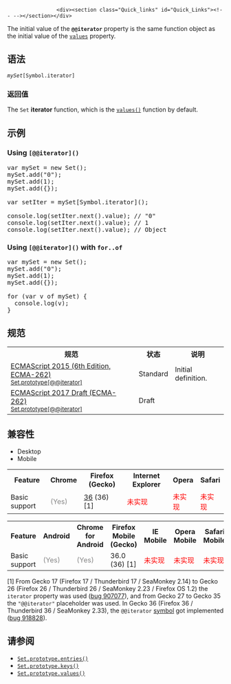
                
                  
                    <div><section class="Quick_links" id="Quick_Links"><!-- --></section></div>

<p>The initial value of the <code><strong>@@iterator</strong></code> property is the same function object as the initial value of the <a title="values()&#xA0;&#x65B9;&#x6CD5;&#x8FD4;&#x56DE;&#x4E00;&#x4E2A; Iterator &#xA0;&#x5BF9;&#x8C61;&#xFF0C;&#x8FD9;&#x4E2A;&#x5BF9;&#x8C61;&#x4EE5;&#x63D2;&#x5165;Set&#xA0;&#x5BF9;&#x8C61;&#x7684;&#x987A;&#x5E8F;&#x5305;&#x542B;&#x4E86;&#x539F; Set &#x5BF9;&#x8C61;&#x91CC;&#x7684;&#x6BCF;&#x4E2A;&#x5143;&#x7D20;&#x3002;" href="/zh-CN/docs/Web/JavaScript/Reference/Global_Objects/Set/values"><code>values</code></a> property.</p>

<h2 id="&#x8BED;&#x6CD5;">&#x8BED;&#x6CD5;</h2>

<pre class="syntaxbox"><code><em>mySet</em>[Symbol.iterator]</code></pre>

<h3 id="&#x8FD4;&#x56DE;&#x503C;">&#x8FD4;&#x56DE;&#x503C;</h3>

<p>The <code>Set</code> <strong>iterator</strong> function, which is the <a title="values()&#xA0;&#x65B9;&#x6CD5;&#x8FD4;&#x56DE;&#x4E00;&#x4E2A; Iterator &#xA0;&#x5BF9;&#x8C61;&#xFF0C;&#x8FD9;&#x4E2A;&#x5BF9;&#x8C61;&#x4EE5;&#x63D2;&#x5165;Set&#xA0;&#x5BF9;&#x8C61;&#x7684;&#x987A;&#x5E8F;&#x5305;&#x542B;&#x4E86;&#x539F; Set &#x5BF9;&#x8C61;&#x91CC;&#x7684;&#x6BCF;&#x4E2A;&#x5143;&#x7D20;&#x3002;" href="/zh-CN/docs/Web/JavaScript/Reference/Global_Objects/Set/values"><code>values()</code></a> function by default.</p>

<h2 id="&#x793A;&#x4F8B;">&#x793A;&#x4F8B;</h2>

<h3 id="Using_iterator()">Using <code>[@@iterator]()</code></h3>

<pre class="brush:js">var mySet = new Set();
mySet.add(&quot;0&quot;);
mySet.add(1);
mySet.add({});

var setIter = mySet[Symbol.iterator]();

console.log(setIter.next().value); // &quot;0&quot;
console.log(setIter.next().value); // 1
console.log(setIter.next().value); // Object
</pre>

<h3 id="Using_iterator()_with_for..of">Using <code>[@@iterator]()</code> with <code>for..of</code></h3>

<pre class="brush:js">var mySet = new Set();
mySet.add(&quot;0&quot;);
mySet.add(1);
mySet.add({});

for (var v of mySet) {
  console.log(v);
}
</pre>

<h2 id="&#x89C4;&#x8303;">&#x89C4;&#x8303;</h2>

<table class="standard-table">
 <tbody>
  <tr>
   <th scope="col">&#x89C4;&#x8303;</th>
   <th scope="col">&#x72B6;&#x6001;</th>
   <th scope="col">&#x8BF4;&#x660E;</th>
  </tr>
  <tr>
   <td><a lang="en" hreflang="en" href="http://www.ecma-international.org/ecma-262/6.0/#sec-set.prototype-@@iterator" class="external">ECMAScript 2015 (6th Edition, ECMA-262)<br><small lang="zh-CN">Set.prototype[@@iterator]</small></a></td>
   <td><span class="spec-Standard">Standard</span></td>
   <td>Initial definition.</td>
  </tr>
  <tr>
   <td><a lang="en" hreflang="en" href="https://tc39.github.io/ecma262/#sec-set.prototype-@@iterator" class="external">ECMAScript 2017 Draft (ECMA-262)<br><small lang="zh-CN">Set.prototype[@@iterator]</small></a></td>
   <td><span class="spec-Draft">Draft</span></td>
   <td>&#xA0;</td>
  </tr>
 </tbody>
</table>

<h2 id="&#x517C;&#x5BB9;&#x6027;">&#x517C;&#x5BB9;&#x6027;</h2>

<p></p><div class="htab"> 
    <a name="AutoCompatibilityTable" id="AutoCompatibilityTable"></a> 
    <ul> 
        <li class="selected"><a>Desktop</a></li> 
        <li><a>Mobile</a></li> 
    </ul> 
</div><p></p>

<div id="compat-desktop">
<table class="compat-table">
 <tbody>
  <tr>
   <th>Feature</th>
   <th>Chrome</th>
   <th>Firefox (Gecko)</th>
   <th>Internet Explorer</th>
   <th>Opera</th>
   <th>Safari</th>
  </tr>
  <tr>
   <td>Basic support</td>
   <td><span title="Please update this with the earliest version of support." style="color: #888;">(Yes)</span></td>
   <td><a title="Released on 2015-02-24." href="/en-US/Firefox/Releases/36">36</a> (36) [1]</td>
   <td><span style="color: #f00;">&#x672A;&#x5B9E;&#x73B0;</span></td>
   <td><span style="color: #f00;">&#x672A;&#x5B9E;&#x73B0;</span></td>
   <td><span style="color: #f00;">&#x672A;&#x5B9E;&#x73B0;</span></td>
  </tr>
 </tbody>
</table>
</div>

<div id="compat-mobile">
<table class="compat-table">
 <tbody>
  <tr>
   <th>Feature</th>
   <th>Android</th>
   <th>Chrome for Android</th>
   <th>Firefox Mobile (Gecko)</th>
   <th>IE Mobile</th>
   <th>Opera Mobile</th>
   <th>Safari Mobile</th>
  </tr>
  <tr>
   <td>Basic support</td>
   <td><span title="Please update this with the earliest version of support." style="color: #888;">(Yes)</span></td>
   <td><span title="Please update this with the earliest version of support." style="color: #888;">(Yes)</span></td>
   <td>36.0 (36) [1]</td>
   <td><span style="color: #f00;">&#x672A;&#x5B9E;&#x73B0;</span></td>
   <td><span style="color: #f00;">&#x672A;&#x5B9E;&#x73B0;</span></td>
   <td><span style="color: #f00;">&#x672A;&#x5B9E;&#x73B0;</span></td>
  </tr>
 </tbody>
</table>
</div>

<p>[1] From Gecko 17 (Firefox 17 / Thunderbird 17 / SeaMonkey 2.14) to Gecko 26 (Firefox 26 / Thunderbird 26 / SeaMonkey 2.23 / Firefox OS 1.2) the <code>iterator</code> property was used (<a href="https://bugzilla.mozilla.org/show_bug.cgi?id=907077" class="external">bug 907077</a>), and from Gecko 27 to Gecko 35 the <code>&quot;@@iterator&quot;</code> placeholder was used. In Gecko 36 (Firefox 36 / Thunderbird 36 / SeaMonkey 2.33), the <code>@@iterator</code> <a href="https://developer.mozilla.org/en-US/docs/Web/JavaScript/Reference/Global_Objects/Symbol">symbol</a> got implemented (<a href="https://bugzilla.mozilla.org/show_bug.cgi?id=918828" class="external">bug 918828</a>).</p>

<h2 id="&#x8BF7;&#x53C2;&#x9605;">&#x8BF7;&#x53C2;&#x9605;</h2>

<ul>
 <li><a title="entries() &#x65B9;&#x6CD5;&#x8FD4;&#x56DE;&#x4E00;&#x4E2A;&#x65B0;&#x7684; Iterator&#xA0;&#x5BF9;&#x8C61; &#xFF0C;&#x8FD9;&#x4E2A;&#x5BF9;&#x8C61;&#x7684;&#x5143;&#x7D20;&#x662F;&#x7C7B;&#x4F3C; [value, value] &#x5F62;&#x5F0F;&#x7684;&#x6570;&#x7EC4;&#xFF0C;value &#x662F;&#x96C6;&#x5408;&#x5BF9;&#x8C61;&#x4E2D;&#x7684;&#x6BCF;&#x4E2A;&#x5143;&#x7D20;&#xFF0C;Iterator &#x5BF9;&#x8C61;&#x5143;&#x7D20;&#x7684;&#x987A;&#x5E8F;&#x5373;&#x96C6;&#x5408;&#x5BF9;&#x8C61;&#x4E2D;&#x5143;&#x7D20;&#x63D2;&#x5165;&#x7684;&#x987A;&#x5E8F;&#x3002;&#x7531;&#x4E8E;&#x96C6;&#x5408;&#x5BF9;&#x8C61;&#x4E0D;&#x50CF; Map &#x5BF9;&#x8C61;&#x90A3;&#x6837;&#x62E5;&#x6709; key&#xFF0C;&#x7136;&#x800C;&#xFF0C;&#x4E3A;&#x4E86;&#x4E0E; Map &#x5BF9;&#x8C61;&#x7684; API &#x5F62;&#x5F0F;&#x4FDD;&#x6301;&#x4E00;&#x81F4;&#xFF0C;&#x6545;&#x4F7F;&#x5F97;&#x6BCF;&#x4E00;&#x4E2A; entry &#x7684; key &#x548C; value &#x90FD;&#x62E5;&#x6709;&#x76F8;&#x540C;&#x7684;&#x503C;&#xFF0C;&#x56E0;&#x800C;&#x6700;&#x7EC8;&#x8FD4;&#x56DE;&#x4E00;&#x4E2A; [value, value] &#x5F62;&#x5F0F;&#x7684;&#x6570;&#x7EC4;&#x3002;" href="/zh-CN/docs/Web/JavaScript/Reference/Global_Objects/Set/entries"><code>Set.prototype.entries()</code></a></li>
 <li><a title="&#x6B64;&#x9875;&#x9762;&#x4ECD;&#x672A;&#x88AB;&#x672C;&#x5730;&#x5316;, &#x671F;&#x5F85;&#x60A8;&#x7684;&#x7FFB;&#x8BD1;!" href="/zh-CN/docs/Web/JavaScript/Reference/Global_Objects/Set/keys" class="new"><code>Set.prototype.keys()</code></a></li>
 <li><a title="values()&#xA0;&#x65B9;&#x6CD5;&#x8FD4;&#x56DE;&#x4E00;&#x4E2A; Iterator &#xA0;&#x5BF9;&#x8C61;&#xFF0C;&#x8FD9;&#x4E2A;&#x5BF9;&#x8C61;&#x4EE5;&#x63D2;&#x5165;Set&#xA0;&#x5BF9;&#x8C61;&#x7684;&#x987A;&#x5E8F;&#x5305;&#x542B;&#x4E86;&#x539F; Set &#x5BF9;&#x8C61;&#x91CC;&#x7684;&#x6BCF;&#x4E2A;&#x5143;&#x7D20;&#x3002;" href="/zh-CN/docs/Web/JavaScript/Reference/Global_Objects/Set/values"><code>Set.prototype.values()</code></a></li>
</ul>
                  
                
              
